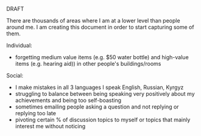 DRAFT

There are thousands of areas where I am at a lower level than people around me.
I am creating this document in order to start capturing some of them.

Individual:
- forgetting medium value items (e.g. $50 water bottle) and high-value items (e.g. hearing aid)) in other people's buildings/rooms

Social:
- I make mistakes in all 3 languages I speak English, Russian, Kyrgyz
- struggling to balance between being speaking very positively about my achievements and being too self-boasting
- sometimes emailing people asking a question and not replying or replying too late
- pivoting certain % of discussion topics to myself or topics that mainly interest me without noticing
